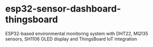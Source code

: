 # esp32-sensor-dashboard-thingsboard
ESP32-based environmental monitoring system with DHT22, MQ135 sensors, SH1106 OLED display and ThingsBoard IoT integration
